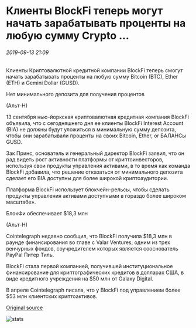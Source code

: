 # Клиенты BlockFi теперь могут начать зарабатывать проценты на любую сумму Crypto ...

###### 2019-09-13 21:09

Клиенты Криптовалютной кредитной компании BlockFi теперь смогут начать зарабатывать проценты на любую сумму Bitcoin (BTC), Ether (ETH) и Gemini Dollar (GUSD).

Нет минимального депозита для получения процентов

(Альт-Н)

13 сентября нью-йоркская криптовалютная кредитная компания BlockFi объявила, что с сегодняшнего дня ее клиенты BlockFi Interest Account (BIA) не должны будут уложиться в минимальную сумму депозита, чтобы они зарабатывали проценты на своих Bitcoin, Ether, or БАЛАНСы GUSD.

Зак Принс, основатель и генеральный директор BlockFi заявил, что он рад видеть рост активности платформы от криптоинвесторов, используя свои продукты управления активами, в то время как команда BlockFi добавила, что решение отказаться от минимального депозита сделает его BIA доступны для более широкой криптоаудитории.

Платформа BlockFi использует блокчейн-рельсы, чтобы сделать продукты управления активами доступными в гораздо более широком масштабе».

БлокФи обеспечивает $18,3 млн

(Альт-Н)

Cointelegraph недавно сообщил, что BlockFi получила $18,3 млн в раунде финансирования во главе с Valar Ventures, одним из трех венчурных фондов, соучредителем которых является сооснователь PayPal Питер Тиль.

BlockFi стала первой компанией, получившей институциональное финансирование для криптографических кредитов в долларах США, в виде кредитного учреждения на $50 млн от Galaxy Digital.

В апреле Cointelegraph писала, что у BlockFi под управлением более $53 млн клиентских криптоактивов.

[Original source](https://cointelegraph.com/news/blockfi-clients-can-now-start-earning-interest-on-any-amount-of-crypto)

![stats](https://c.statcounter.com/11760860/0/a89fa40b/1/ "stats")